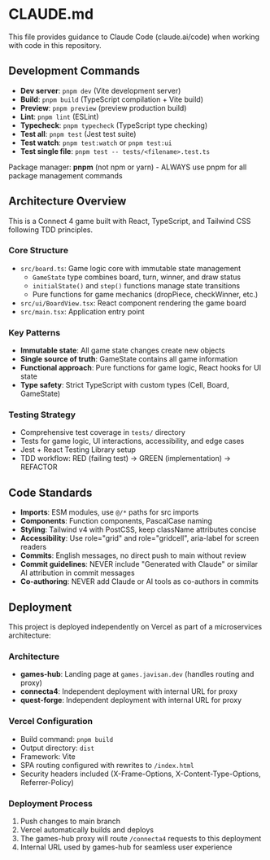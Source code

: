 # CLAUDE.md

This file provides guidance to Claude Code (claude.ai/code) when working with code in this repository.

## Development Commands

- **Dev server**: `pnpm dev` (Vite development server)
- **Build**: `pnpm build` (TypeScript compilation + Vite build)
- **Preview**: `pnpm preview` (preview production build)
- **Lint**: `pnpm lint` (ESLint)
- **Typecheck**: `pnpm typecheck` (TypeScript type checking)
- **Test all**: `pnpm test` (Jest test suite)
- **Test watch**: `pnpm test:watch` or `pnpm test:ui`
- **Test single file**: `pnpm test -- tests/<filename>.test.ts`

Package manager: **pnpm** (not npm or yarn) - ALWAYS use pnpm for all package management commands

## Architecture Overview

This is a Connect 4 game built with React, TypeScript, and Tailwind CSS following TDD principles.

### Core Structure
- `src/board.ts`: Game logic core with immutable state management
  - `GameState` type combines board, turn, winner, and draw status
  - `initialState()` and `step()` functions manage state transitions
  - Pure functions for game mechanics (dropPiece, checkWinner, etc.)
- `src/ui/BoardView.tsx`: React component rendering the game board
- `src/main.tsx`: Application entry point

### Key Patterns
- **Immutable state**: All game state changes create new objects
- **Single source of truth**: GameState contains all game information
- **Functional approach**: Pure functions for game logic, React hooks for UI state
- **Type safety**: Strict TypeScript with custom types (Cell, Board, GameState)

### Testing Strategy
- Comprehensive test coverage in `tests/` directory
- Tests for game logic, UI interactions, accessibility, and edge cases
- Jest + React Testing Library setup
- TDD workflow: RED (failing test) → GREEN (implementation) → REFACTOR

## Code Standards

- **Imports**: ESM modules, use `@/*` paths for src imports
- **Components**: Function components, PascalCase naming
- **Styling**: Tailwind v4 with PostCSS, keep className attributes concise
- **Accessibility**: Use role="grid" and role="gridcell", aria-label for screen readers
- **Commits**: English messages, no direct push to main without review
- **Commit guidelines**: NEVER include "Generated with Claude" or similar AI attribution in commit messages
- **Co-authoring**: NEVER add Claude or AI tools as co-authors in commits

## Deployment

This project is deployed independently on Vercel as part of a microservices architecture:

### Architecture
- **games-hub**: Landing page at `games.javisan.dev` (handles routing and proxy)
- **connecta4**: Independent deployment with internal URL for proxy
- **quest-forge**: Independent deployment with internal URL for proxy

### Vercel Configuration
- Build command: `pnpm build`
- Output directory: `dist`
- Framework: Vite
- SPA routing configured with rewrites to `/index.html`
- Security headers included (X-Frame-Options, X-Content-Type-Options, Referrer-Policy)

### Deployment Process
1. Push changes to main branch
2. Vercel automatically builds and deploys
3. The games-hub proxy will route `/connecta4` requests to this deployment
4. Internal URL used by games-hub for seamless user experience